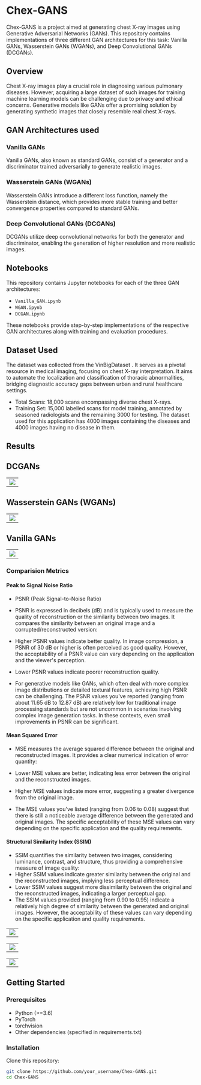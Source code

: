 # Chex-GANS

Chex-GANS is a project aimed at generating chest X-ray images using Generative Adversarial Networks (GANs). This repository contains implementations of three different GAN architectures for this task: Vanilla GANs, Wasserstein GANs (WGANs), and Deep Convolutional GANs (DCGANs).

## Overview

Chest X-ray images play a crucial role in diagnosing various pulmonary diseases. However, acquiring a large dataset of such images for training machine learning models can be challenging due to privacy and ethical concerns. Generative models like GANs offer a promising solution by generating synthetic images that closely resemble real chest X-rays.

## GAN Architectures used

### Vanilla GANs

Vanilla GANs, also known as standard GANs, consist of a generator and a discriminator trained adversarially to generate realistic images.

### Wasserstein GANs (WGANs)

Wasserstein GANs introduce a different loss function, namely the Wasserstein distance, which provides more stable training and better convergence properties compared to standard GANs.

### Deep Convolutional GANs (DCGANs)


DCGANs utilize deep convolutional networks for both the generator and discriminator, enabling the generation of higher resolution and more realistic images.

## Notebooks

This repository contains Jupyter notebooks for each of the three GAN architectures:

- `Vanilla_GAN.ipynb`
- `WGAN.ipynb`
- `DCGAN.ipynb`

These notebooks provide step-by-step implementations of the respective GAN architectures along with training and evaluation procedures.

## Dataset Used
The dataset was collected from the VinBigDataset . It serves as a pivotal resource in medical imaging, focusing on chest X-ray interpretation.
It aims to automate the localization and classification of thoracic abnormalities, bridging diagnostic accuracy gaps between urban and rural healthcare settings.
- Total Scans: 18,000 scans encompassing diverse chest X-rays.
- Training Set: 15,000 labelled scans for model training, annotated by seasoned radiologists and the remaining 3000 for testing.
The dataset used for this application has 4000 images containing the diseases and 4000 images having no disease in them.

## Results

## DCGANs

<table>
  <tr>
    <td><img src="https://github.com/k-Rohit/Chex-GANS/assets/93335681/3f97cca3-be2a-48ff-aef9-d7eba24fad7b"></td>
  </tr>
</table>


## Wasserstein GANs (WGANs)

<table>
  <tr>
    <td><img src="https://github.com/k-Rohit/Chex-GANS/assets/93335681/ddf4388a-fe86-40df-b726-c0890643a53a">  </td>
  </tr>
</table>

## Vanilla GANs
<table>
  <tr>
    <td><img src="https://github.com/k-Rohit/Chex-GANS/assets/93335681/f1287c2d-7806-4b60-96c6-62919e0622c6">  </td>
  </tr>
</table>


### Comparision Metrics

#### Peak to Signal Noise Ratio
- PSNR (Peak Signal-to-Noise Ratio)
- PSNR is expressed in decibels (dB) and is typically used to measure the quality of reconstruction or the similarity between two images. It compares the similarity between an original image and a corrupted/reconstructed version:

- Higher PSNR values indicate better quality. In image compression, a PSNR of 30 dB or higher is often perceived as good quality. However, the acceptability of a PSNR value can vary depending on the application and the viewer's perception.
- Lower PSNR values indicate poorer reconstruction quality.
- For generative models like GANs, which often deal with more complex image distributions or detailed textural features, achieving high PSNR can be challenging. The PSNR values you've reported (ranging from about 11.65 dB to 12.87 dB) are relatively low for traditional image processing standards but are not uncommon in scenarios involving complex image generation tasks. In these contexts, even small improvements in PSNR can be significant.

#### Mean Squared Error
- MSE measures the average squared difference between the original and reconstructed images. It provides a clear numerical indication of error quantity:

- Lower MSE values are better, indicating less error between the original and the reconstructed images.
- Higher MSE values indicate more error, suggesting a greater divergence from the original image.
- The MSE values you've listed (ranging from 0.06 to 0.08) suggest that there is still a noticeable average difference between the generated and original images. The specific acceptability of these MSE values can vary depending on the specific application and the quality requirements.


#### Structural Similarity Index (SSIM)
- SSIM quantifies the similarity between two images, considering luminance, contrast, and structure, thus providing a comprehensive measure of image quality:
- Higher SSIM values indicate greater similarity between the original and the reconstructed images, implying less perceptual difference.
- Lower SSIM values suggest more dissimilarity between the original and the reconstructed images, indicating a larger perceptual gap.
- The SSIM values provided (ranging from 0.90 to 0.95) indicate a relatively high degree of similarity between the generated and original images. However, the acceptability of these values can vary depending on the specific application and quality requirements.

<table>
  <tr>
    <td><img src="https://github.com/k-Rohit/Chex-GANS/assets/93335681/42e99747-bf5c-4cfc-9549-84d2b20ff0e5"></td>
  </tr>
</table>

<table>
  <tr>
    <td><img src="https://github.com/k-Rohit/Chex-GANS/assets/93335681/6a32bff5-f114-40dd-8d75-956da85efc20"></td></td>
</table>
<td>

<table>
  <tr>
     <td><img src="https://github.com/k-Rohit/Chex-GANS/assets/93335681/ac354e69-0f8a-46ef-93e8-a975c6ddd52a"></td>
  </tr>
</table>

## Getting Started

### Prerequisites

- Python (>=3.6)
- PyTorch
- torchvision
- Other dependencies (specified in requirements.txt)

### Installation

Clone this repository:

```bash
git clone https://github.com/your_username/Chex-GANS.git
cd Chex-GANS
